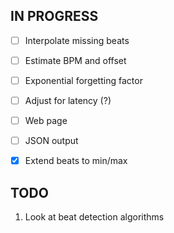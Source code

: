 ## IN PROGRESS

- [ ] Interpolate missing beats
- [ ] Estimate BPM and offset
- [ ] Exponential forgetting factor
- [ ] Adjust for latency (?)
- [ ] Web page
- [ ] JSON output

- [x] Extend beats to min/max

## TODO

1. Look at beat detection algorithms
